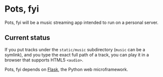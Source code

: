 # Pots, fyi

Pots, fyi will be a music streaming app
intended to run on a personal server.

## Current status

If you put tracks under the `static/music` subdirectory
(`music` can be a symlink),
and you type the exact full path of a track,
you can play it in a browser
that supports HTML5 `<audio>`.

Pots, fyi depends on [Flask](http://flask.pocoo.org),
the Python web microframework.
